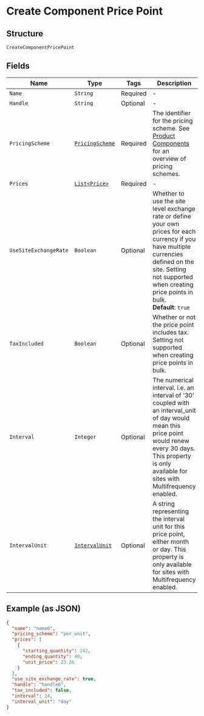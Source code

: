 
# Create Component Price Point

## Structure

`CreateComponentPricePoint`

## Fields

| Name | Type | Tags | Description | Getter | Setter |
|  --- | --- | --- | --- | --- | --- |
| `Name` | `String` | Required | - | String getName() | setName(String name) |
| `Handle` | `String` | Optional | - | String getHandle() | setHandle(String handle) |
| `PricingScheme` | [`PricingScheme`](../../doc/models/pricing-scheme.md) | Required | The identifier for the pricing scheme. See [Product Components](https://help.chargify.com/products/product-components.html) for an overview of pricing schemes. | PricingScheme getPricingScheme() | setPricingScheme(PricingScheme pricingScheme) |
| `Prices` | [`List<Price>`](../../doc/models/price.md) | Required | - | List<Price> getPrices() | setPrices(List<Price> prices) |
| `UseSiteExchangeRate` | `Boolean` | Optional | Whether to use the site level exchange rate or define your own prices for each currency if you have multiple currencies defined on the site. Setting not supported when creating price points in bulk.<br>**Default**: `true` | Boolean getUseSiteExchangeRate() | setUseSiteExchangeRate(Boolean useSiteExchangeRate) |
| `TaxIncluded` | `Boolean` | Optional | Whether or not the price point includes tax. Setting not supported when creating price points in bulk. | Boolean getTaxIncluded() | setTaxIncluded(Boolean taxIncluded) |
| `Interval` | `Integer` | Optional | The numerical interval. i.e. an interval of ‘30’ coupled with an interval_unit of day would mean this price point would renew every 30 days. This property is only available for sites with Multifrequency enabled. | Integer getInterval() | setInterval(Integer interval) |
| `IntervalUnit` | [`IntervalUnit`](../../doc/models/interval-unit.md) | Optional | A string representing the interval unit for this price point, either month or day. This property is only available for sites with Multifrequency enabled. | IntervalUnit getIntervalUnit() | setIntervalUnit(IntervalUnit intervalUnit) |

## Example (as JSON)

```json
{
  "name": "name0",
  "pricing_scheme": "per_unit",
  "prices": [
    {
      "starting_quantity": 242,
      "ending_quantity": 40,
      "unit_price": 23.26
    }
  ],
  "use_site_exchange_rate": true,
  "handle": "handle6",
  "tax_included": false,
  "interval": 24,
  "interval_unit": "day"
}
```

